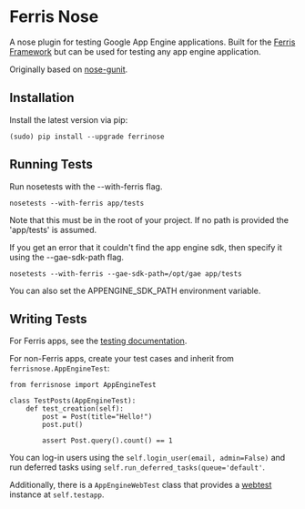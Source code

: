 Ferris Nose
===========

A nose plugin for testing Google App Engine applications. Built for the [Ferris Framework](http://ferrisframework.org) but can be used for testing any app engine application.

Originally based on [nose-gunit](https://github.com/beaulyddon-wf/nose-gunit).

Installation
------------

Install the latest version via pip:

    (sudo) pip install --upgrade ferrinose


Running Tests
-------------

Run nosetests with the --with-ferris flag.

    nosetests --with-ferris app/tests

Note that this must be in the root of your project. If no path is provided the 'app/tests' is assumed.

If you get an error that it couldn't find the app engine sdk, then specify it using the --gae-sdk-path flag.

    nosetests --with-ferris --gae-sdk-path=/opt/gae app/tests

You can also set the APPENGINE_SDK_PATH environment variable.


Writing Tests
-------------

For Ferris apps, see the [testing documentation](http://ferris-framework.appspot.com/docs/users_guide/testing.html).

For non-Ferris apps, create your test cases and inherit from ``ferrisnose.AppEngineTest``:

    from ferrisnose import AppEngineTest

    class TestPosts(AppEngineTest):
        def test_creation(self):
            post = Post(title="Hello!")
            post.put()

            assert Post.query().count() == 1

You can log-in users using the ``self.login_user(email, admin=False)`` and run deferred tasks using ``self.run_deferred_tasks(queue='default'``.

Additionally, there is a ``AppEngineWebTest`` class that provides a [webtest](http://webtest.pythonpaste.org/en/latest/index.html) instance at ``self.testapp``.
